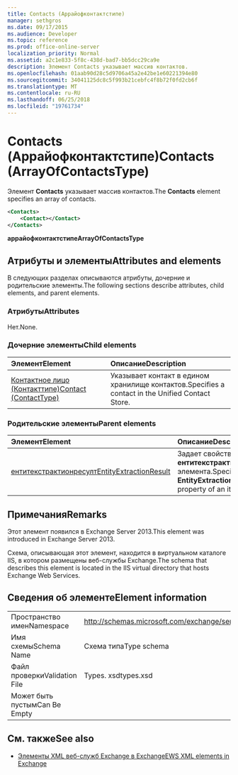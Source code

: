 ```yaml
---
title: Contacts (Аррайофконтактстипе)
manager: sethgros
ms.date: 09/17/2015
ms.audience: Developer
ms.topic: reference
ms.prod: office-online-server
localization_priority: Normal
ms.assetid: a2c1e833-5f8c-438d-bad7-bb5dcc29ca9e
description: Элемент Contacts указывает массив контактов.
ms.openlocfilehash: 01aab90d28c5d9706a45a2e42be1e60221394e80
ms.sourcegitcommit: 34041125dc8c5f993b21cebfc4f8b72f0fd2cb6f
ms.translationtype: MT
ms.contentlocale: ru-RU
ms.lasthandoff: 06/25/2018
ms.locfileid: "19761734"
---
```

# <a name="contacts-arrayofcontactstype"></a><span data-ttu-id="9cfa8-103">Contacts (Аррайофконтактстипе)</span><span class="sxs-lookup"><span data-stu-id="9cfa8-103">Contacts (ArrayOfContactsType)</span></span>

<span data-ttu-id="9cfa8-104">Элемент **Contacts** указывает массив контактов.</span><span class="sxs-lookup"><span data-stu-id="9cfa8-104">The **Contacts** element specifies an array of contacts.</span></span> 
  
```XML
<Contacts>
    <Contact></Contact>
</Contacts>
```

 <span data-ttu-id="9cfa8-105">**аррайофконтактстипе**</span><span class="sxs-lookup"><span data-stu-id="9cfa8-105">**ArrayOfContactsType**</span></span>
## <a name="attributes-and-elements"></a><span data-ttu-id="9cfa8-106">Атрибуты и элементы</span><span class="sxs-lookup"><span data-stu-id="9cfa8-106">Attributes and elements</span></span>

<span data-ttu-id="9cfa8-107">В следующих разделах описываются атрибуты, дочерние и родительские элементы.</span><span class="sxs-lookup"><span data-stu-id="9cfa8-107">The following sections describe attributes, child elements, and parent elements.</span></span>
  
### <a name="attributes"></a><span data-ttu-id="9cfa8-108">Атрибуты</span><span class="sxs-lookup"><span data-stu-id="9cfa8-108">Attributes</span></span>

<span data-ttu-id="9cfa8-109">Нет.</span><span class="sxs-lookup"><span data-stu-id="9cfa8-109">None.</span></span>
  
### <a name="child-elements"></a><span data-ttu-id="9cfa8-110">Дочерние элементы</span><span class="sxs-lookup"><span data-stu-id="9cfa8-110">Child elements</span></span>

|<span data-ttu-id="9cfa8-111">**Элемент**</span><span class="sxs-lookup"><span data-stu-id="9cfa8-111">**Element**</span></span>|<span data-ttu-id="9cfa8-112">**Описание**</span><span class="sxs-lookup"><span data-stu-id="9cfa8-112">**Description**</span></span>|
|:-----|:-----|
|[<span data-ttu-id="9cfa8-113">Контактное лицо (Контакттипе)</span><span class="sxs-lookup"><span data-stu-id="9cfa8-113">Contact (ContactType)</span></span>](contact-contacttype.md) <br/> |<span data-ttu-id="9cfa8-114">Указывает контакт в едином хранилище контактов.</span><span class="sxs-lookup"><span data-stu-id="9cfa8-114">Specifies a contact in the Unified Contact Store.</span></span>  <br/> |
   
### <a name="parent-elements"></a><span data-ttu-id="9cfa8-115">Родительские элементы</span><span class="sxs-lookup"><span data-stu-id="9cfa8-115">Parent elements</span></span>

|<span data-ttu-id="9cfa8-116">**Элемент**</span><span class="sxs-lookup"><span data-stu-id="9cfa8-116">**Element**</span></span>|<span data-ttu-id="9cfa8-117">**Описание**</span><span class="sxs-lookup"><span data-stu-id="9cfa8-117">**Description**</span></span>|
|:-----|:-----|
|[<span data-ttu-id="9cfa8-118">ентитекстрактионресулт</span><span class="sxs-lookup"><span data-stu-id="9cfa8-118">EntityExtractionResult</span></span>](entityextractionresult.md) <br/> |<span data-ttu-id="9cfa8-119">Задает свойство **ентитекстрактионресулт** элемента.</span><span class="sxs-lookup"><span data-stu-id="9cfa8-119">Specifies the **EntityExtractionResult** property of an item.</span></span>  <br/> |
   
## <a name="remarks"></a><span data-ttu-id="9cfa8-120">Примечания</span><span class="sxs-lookup"><span data-stu-id="9cfa8-120">Remarks</span></span>

<span data-ttu-id="9cfa8-121">Этот элемент появился в Exchange Server 2013.</span><span class="sxs-lookup"><span data-stu-id="9cfa8-121">This element was introduced in Exchange Server 2013.</span></span>
  
<span data-ttu-id="9cfa8-122">Схема, описывающая этот элемент, находится в виртуальном каталоге IIS, в котором размещены веб-службы Exchange.</span><span class="sxs-lookup"><span data-stu-id="9cfa8-122">The schema that describes this element is located in the IIS virtual directory that hosts Exchange Web Services.</span></span>
  
## <a name="element-information"></a><span data-ttu-id="9cfa8-123">Сведения об элементе</span><span class="sxs-lookup"><span data-stu-id="9cfa8-123">Element information</span></span>

|||
|:-----|:-----|
|<span data-ttu-id="9cfa8-124">Пространство имен</span><span class="sxs-lookup"><span data-stu-id="9cfa8-124">Namespace</span></span>  <br/> |http://schemas.microsoft.com/exchange/services/2006/types  <br/> |
|<span data-ttu-id="9cfa8-125">Имя схемы</span><span class="sxs-lookup"><span data-stu-id="9cfa8-125">Schema Name</span></span>  <br/> |<span data-ttu-id="9cfa8-126">Схема типа</span><span class="sxs-lookup"><span data-stu-id="9cfa8-126">Type schema</span></span>  <br/> |
|<span data-ttu-id="9cfa8-127">Файл проверки</span><span class="sxs-lookup"><span data-stu-id="9cfa8-127">Validation File</span></span>  <br/> |<span data-ttu-id="9cfa8-128">Types. xsd</span><span class="sxs-lookup"><span data-stu-id="9cfa8-128">types.xsd</span></span>  <br/> |
|<span data-ttu-id="9cfa8-129">Может быть пустым</span><span class="sxs-lookup"><span data-stu-id="9cfa8-129">Can Be Empty</span></span>  <br/> ||
   
## <a name="see-also"></a><span data-ttu-id="9cfa8-130">См. также</span><span class="sxs-lookup"><span data-stu-id="9cfa8-130">See also</span></span>



- [<span data-ttu-id="9cfa8-131">Элементы XML веб-служб Exchange в Exchange</span><span class="sxs-lookup"><span data-stu-id="9cfa8-131">EWS XML elements in Exchange</span></span>](ews-xml-elements-in-exchange.md)

